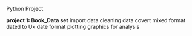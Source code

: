 Python Project

**project 1: Book_Data set**
import data
cleaning data 
covert mixed format dated to Uk date format
plotting graphics for analysis

